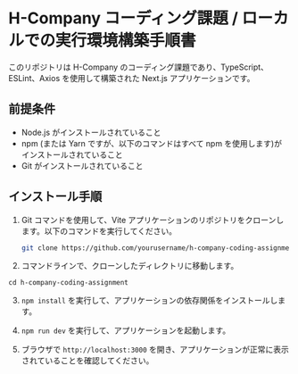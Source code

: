 # H-Company コーディング課題 / ローカルでの実行環境構築手順書

このリポジトリは H-Company のコーディング課題であり、TypeScript、ESLint、Axios を使用して構築された Next.js アプリケーションです。

## 前提条件

- Node.js がインストールされていること
- npm (または Yarn ですが、以下のコマンドはすべて npm を使用します)がインストールされていること
- Git がインストールされていること

## インストール手順

1. Git コマンドを使用して、Vite アプリケーションのリポジトリをクローンします。以下のコマンドを実行してください。

   ```bash
   git clone https://github.com/yourusername/h-company-coding-assignment.git
   ```

2. コマンドラインで、クローンしたディレクトリに移動します。

```
cd h-company-coding-assignment
```

3. `npm install` を実行して、アプリケーションの依存関係をインストールします。

4. `npm run dev` を実行して、アプリケーションを起動します。

5. ブラウザで `http://localhost:3000` を開き、アプリケーションが正常に表示されていることを確認してください。
